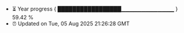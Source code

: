 - ⏳ Year progress { █████████████████▁▁▁▁▁▁▁▁▁▁▁▁▁ } 59.42 %
- ⏰ Updated on Tue, 05 Aug 2025 21:26:28 GMT

